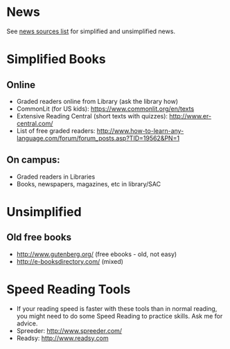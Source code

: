 # News
See [news sources list](Resources-NewsSites) for simplified and unsimplified news. 

# Simplified Books
## Online 
* Graded readers online from Library (ask the library how)
* CommonLit (for US kids): https://www.commonlit.org/en/texts
* Extensive Reading Central (short texts with quizzes): http://www.er-central.com/
* List of free graded readers: http://www.how-to-learn-any-language.com/forum/forum_posts.asp?TID=19562&PN=1

## On campus:
* Graded readers in Libraries
* Books, newspapers, magazines, etc in library/SAC
# Unsimplified
## Old free books
* http://www.gutenberg.org/ (free ebooks - old, not easy)
* http://e-booksdirectory.com/ (mixed)
 

# Speed Reading Tools
* If your reading speed is faster with these tools than in normal reading, you might need to do some Speed Reading to practice skills. Ask me for advice.
* Spreeder: http://www.spreeder.com/
* Readsy: http://www.readsy.com